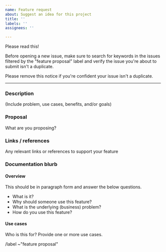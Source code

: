 ```yaml
---
name: Feature request
about: Suggest an idea for this project
title: ''
labels: ''
assignees: ''

---
```


Please read this!

Before opening a new issue, make sure to search for keywords in the issues
filtered by the "feature proposal" label and verify the issue you're about
to submit isn't a duplicate.

Please remove this notice if you're confident your issue isn't a duplicate.

------

### Description

(Include problem, use cases, benefits, and/or goals)

### Proposal

What are you proposing?

### Links / references

Any relevant links or references to support your feature

### Documentation blurb

#### Overview

This should be in paragraph form and answer the below questions.

* What is it?
* Why should someone use this feature?
* What is the underlying (business) problem?
* How do you use this feature?

#### Use cases

Who is this for? Provide one or more use cases.

/label ~"feature proposal"
